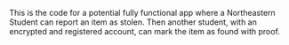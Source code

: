 This is the code for a potential fully functional app where a Northeastern Student can report an item as stolen.
Then another student, with an encrypted and registered account, can mark the item as found with proof.
